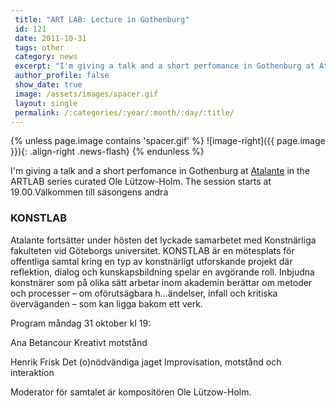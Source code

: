 ```yaml
---
 title: "ART LAB: Lecture in Gothenburg"
 id: 121
 date: 2011-10-31
 tags: other
 category: news
 excerpt: "I'm giving a talk and a short perfomance in Gothenburg at Atalante in the ARTLAB series curated Ole Lützow-Holm. The session starts at 19.00...."
 author_profile: false
 show_date: true
 image: /assets/images/spacer.gif
 layout: single
 permalink: /:categories/:year/:month/:day/:title/
---
```

{% unless page.image contains 'spacer.gif' %}
   ![image-right]({{ page.image }}){: .align-right .news-flash}
{% endunless %}

I'm giving a talk and a short perfomance in Gothenburg at <a href="www.atalante.org/Cached - Similar ">Atalante</a> in the ARTLAB series curated Ole Lützow-Holm. The session starts at 19.00.Välkommen till säsongens andra
<h3>
KONSTLAB
</h3>



Atalante fortsätter under hösten det lyckade samarbetet med Konstnärliga fakulteten vid Göteborgs universitet. KONSTLAB är en mötesplats för offentliga samtal kring en typ av konstnärligt utforskande projekt där reflektion, dialog och kunskapsbildning spelar en avgörande roll. Inbjudna konstnärer som på olika sätt arbetar inom akademin berättar om metoder och processer – om oförutsägbara h...ändelser, infall och kritiska överväganden – som kan ligga bakom ett verk.



Program måndag 31 oktober kl 19:



Ana Betancour Kreativt motstånd



Henrik Frisk Det (o)nödvändiga jaget
Improvisation, motstånd och interaktion



Moderator för samtalet är kompositören Ole Lützow-Holm.


